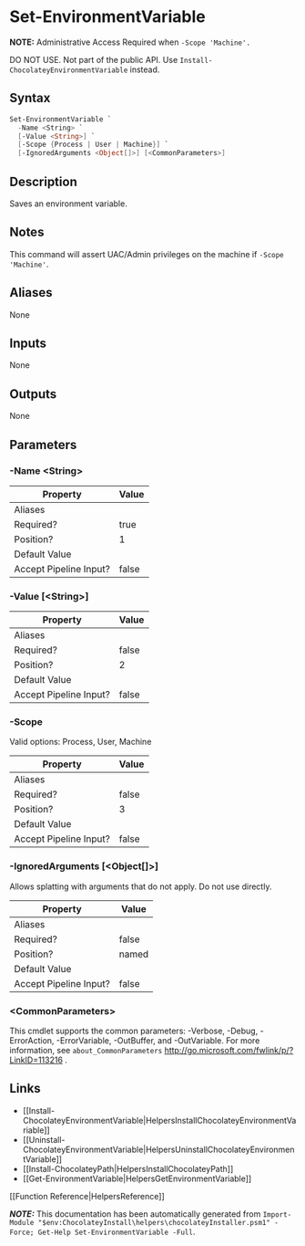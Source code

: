 ﻿# Set-EnvironmentVariable

**NOTE:** Administrative Access Required when `-Scope 'Machine'.`

DO NOT USE. Not part of the public API. Use
`Install-ChocolateyEnvironmentVariable` instead.

## Syntax

~~~powershell
Set-EnvironmentVariable `
  -Name <String> `
  [-Value <String>] `
  [-Scope {Process | User | Machine}] `
  [-IgnoredArguments <Object[]>] [<CommonParameters>]
~~~

## Description

Saves an environment variable.

## Notes

This command will assert UAC/Admin privileges on the machine if
`-Scope 'Machine'`.

## Aliases

None

## Inputs

None

## Outputs

None

## Parameters

###  -Name &lt;String&gt;
Property               | Value
---------------------- | -----
Aliases                | 
Required?              | true
Position?              | 1
Default Value          | 
Accept Pipeline Input? | false
 
###  -Value [&lt;String&gt;]
Property               | Value
---------------------- | -----
Aliases                | 
Required?              | false
Position?              | 2
Default Value          | 
Accept Pipeline Input? | false
 
###  -Scope

Valid options: Process, User, Machine

Property               | Value
---------------------- | -----
Aliases                | 
Required?              | false
Position?              | 3
Default Value          | 
Accept Pipeline Input? | false
 
###  -IgnoredArguments [&lt;Object[]&gt;]
Allows splatting with arguments that do not apply. Do not use directly.

Property               | Value
---------------------- | -----
Aliases                | 
Required?              | false
Position?              | named
Default Value          | 
Accept Pipeline Input? | false
 
### &lt;CommonParameters&gt;

This cmdlet supports the common parameters: -Verbose, -Debug, -ErrorAction, -ErrorVariable, -OutBuffer, and -OutVariable. For more information, see `about_CommonParameters` http://go.microsoft.com/fwlink/p/?LinkID=113216 .


## Links

 * [[Install-ChocolateyEnvironmentVariable|HelpersInstallChocolateyEnvironmentVariable]]
 * [[Uninstall-ChocolateyEnvironmentVariable|HelpersUninstallChocolateyEnvironmentVariable]]
 * [[Install-ChocolateyPath|HelpersInstallChocolateyPath]]
 * [[Get-EnvironmentVariable|HelpersGetEnvironmentVariable]]


[[Function Reference|HelpersReference]]

***NOTE:*** This documentation has been automatically generated from `Import-Module "$env:ChocolateyInstall\helpers\chocolateyInstaller.psm1" -Force; Get-Help Set-EnvironmentVariable -Full`.
